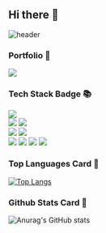 ## Hi there 👋

![header](https://capsule-render.vercel.app/api?type=Wave&height=300&text=🐛버그는%20고쳐야지🔨-nl-웹개발/백엔드%20화이팅)
<!-- 이모지 url - https://gist.github.com/rxaviers/7360908 -->

### Portfolio 🎨
<a href="https://www.notion.so/Back-End-Web-b2921f1340834565833935684d7061de?pvs=4">
  <img src="https://img.shields.io/badge/notion-000000?style=flat-square&logo=notion&logoColor=white"/>
</a>

### Tech Stack Badge 📚
<div>
<img src="https://img.shields.io/badge/java-007396?style=for-the-badge&logo=java&logoColor=white"> <br/>
<img src="https://img.shields.io/badge/oracle-F80000?style=for-the-badge&logo=oracle&logoColor=white"> 
<img src="https://img.shields.io/badge/postgres-%23316192.svg?style=for-the-badge&logo=postgresql&logoColor=white"/><br/>
<img src="https://img.shields.io/badge/spring-6DB33F?style=flat-square&logo=spring&logoColor=white"/>
<img src="https://img.shields.io/badge/springboot-6DB33F?style=flat-square&logo=springboot&logoColor=white"/><br/>
<img src="https://img.shields.io/badge/javascript-F7DF1E?style=flat-square&logo=javascript&logoColor=white"/>
<img src="https://img.shields.io/badge/css3-1572B6?style=flat-square&logo=css3&logoColor=white"/>
<img src="https://img.shields.io/badge/github-181717?style=flat-square&logo=github&logoColor=white"/>
<img src="https://img.shields.io/badge/linux-FCC624?style=flat-square&logo=linux&logoColor=white"/>
</div>

### Top Languages Card 🌟
[![Top Langs](https://github-readme-stats.vercel.app/api/top-langs/?username=kmjkmj20055)](https://github.com/anuraghazra/github-readme-stats)

### Github Stats Card 🌟
![Anurag's GitHub stats](https://github-readme-stats.vercel.app/api?username=kmjkmj20055&show_icons=true&theme=transparent)





<!--
**kmjkmj20055/kmjkmj20055** is a ✨ _special_ ✨ repository because its `README.md` (this file) appears on your GitHub profile.

Here are some ideas to get you started:

- 🔭 I’m currently working on ...
- 🌱 I’m currently learning ...
- 👯 I’m looking to collaborate on ...
- 🤔 I’m looking for help with ...
- 💬 Ask me about ...
- 📫 How to reach me: ...
- 😄 Pronouns: ...
- ⚡ Fun fact: ...
-->

